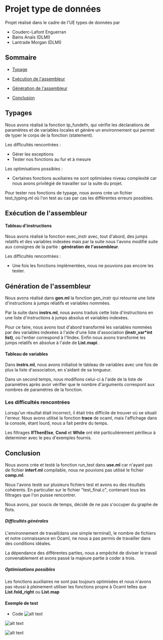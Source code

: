 # Projet type de données

Projet réalisé dans le cadre de l'UE types de données par
 * Couderc-Lafont Enguerran
 * Bains Anaïs (DLMI)
 * Lantrade Morgan (DLMI)

## Sommaire

* [Typage](#1)
  
* [Exécution de l'assembleur](#2)
 
* [Génération de l'assembleur](#3)
  
* [Conclusion](#4)
  

## Typages <a class="anchor" id="1"></a>

Nous avons réalisé la fonction tp_fundefn, qui vérifie les déclarations de paramètres et de variables locales
et génère un environnement qui permet de typer le corps de la fonction (statement).

Les difficultés rencontrées :
 * Gérer les exceptions
 * Tester nos fonctions au fur et à mesure

Les optimisations possibles :
 * Certaines fonctions auxiliaires ne sont optimisées niveau complexité car nous avons privilégié de travailler sur la suite du projet.


Pour tester nos fonctions de typage, nous avons crée un fichier test_typing.ml où l'on test au cas
par cas les différentes erreurs possibles.




## Exécution de l'assembleur <a class="anchor" id="2"></a>

#### Tableau d'instructions

Nous avons réalisé la fonction exec_instr avec, tout d'abord, des jumps relatifs et des variables indexées mais
par la suite nous l'avons modifié suite aux consignes de la partie : **génération de l'assembleur**.


Les difficultés rencontrées :
 * Une fois les fonctions implémentées, nous ne pouvions pas encore les tester.

## Génération de l'assembleur <a class="anchor" id="3"></a>

Nous avons réalisé dans **gen.ml** la fonction gen_instr qui retourne une liste d'instructions à jumps rélatifs et variables nommées.

Par la suite dans **instrs.ml**, nous avons traduis cette liste d'instructions en une liste d'instructions à jumps absolus et variables indexées.

Pour ce faire, nous avons tout d'abord transformé les variables nommées par des variables indexées à l'aide d'une
liste d'association **(instr_var*int list)**, où l'entier correspond à l'IIndex.
Enfin nous avons transformé les jumps relatifs en absolue à l'aide de **List.mapi** .



#### Tableau de variables

Dans **instrs.ml**, nous avons initialisé le tableau de variables avec une fois de plus la liste d'association,
en s'aidant de sa longueur.

Dans un second temps, nous modifions celui-ci à l'aide de la liste de paramètres après avoir vérifier que le nombre d'arguments correspont aux nombres de paramètres de la fonction.

### Les difficultés rencontrées 

Lorsqu'un résultat était incorrect, il était très difficile de trouver où se situait l'erreur. Nous avons utilisé
la fonction **trace** de ocaml, mais l'affichage dans la console, étant lourd, nous a fait perdre du temps.

Les filtrages **IfThenElse**, **Cond** et **While** ont été particulièrement périlleux à determiner avec le peu 
d'exemples fournis.


## Conclusion <a class="anchor" id="4"></a>

Nous avons crée et testé la fonction run_test dans **use.ml** car n'ayant pas de fichier **interf.ml** compilable,
nous ne pouvions pas utilisé le fichier **comp.ml**.

Nous l'avons testé sur plusieurs fichiers test et avons eu des résultats cohérents. En particulier sur le fichier "test_final.c", contenant tous les filtrages que l'on puisse rencontrer.

Nous avons, par soucis de temps, décidé de ne pas s'occuper du graphe de flots.

##### Difficultés générales

L'environnement de travail(dans une simple terminal), le nombre de fichiers et notre connaissance en Ocaml, ne nous
a pas permis de travailler dans des conditions idéales.

La dépendance des différentes parties, nous a empêché de diviser le travail convenablement et avons passé la majeure partie à coder à trois.

##### Optimisations possibles

Les fonctions auxiliaires ne sont pas toujours optimisées et nous n'avons pas réussi à pleinement utiliser les
fonctions propre à Ocaml telles que **List.fold_right** ou **List.map**

#### Exemple de test
  * Code
![alt text](https://github.com/morganLantrade/Projet_types_de_donnees/blob/main/assets/code.png)

![alt text](https://github.com/morganLantrade/Projet_types_de_donnees/tree/main/assets/lancement.png)

![alt text](https://github.com/morganLantrade/Projet_types_de_donnees/tree/main/assets/console_after.png)









